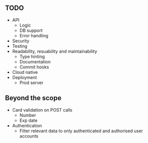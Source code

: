## TODO
- API
    - Logic
    - DB support
    - Error handling
- Security
- Testing
- Readability, resuability and maintainability
    - Type hinting
    - Documentation
    - Commit hooks
- Cloud native
- Deployment
    - Prod server

## Beyond the scope
- Card validation on POST calls
    - Number
    - Exp date
- Authentication
    - Filter relevant data to only authenticated and authorised user accounts
